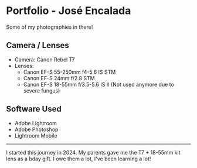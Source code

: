 # Portfolio - José Encalada

Some of my photographies in there!

## Camera / Lenses

- Camera: Canon Rebel T7
- Lenses:
  - Canon EF-S 55-250mm f4-5.6 IS STM
  - Canon EF-S 24mm f/2.8 STM
  - Canon EF-S 18-55mm f/3.5-5.6 IS II (Not used anymore due to severe fungus)

## Software Used

- Adobe Lightroom
- Adobe Photoshop
- Lightroom Mobile

---

I started this journey in 2024. My parents gave me the T7 + 18-55mm kit lens
as a bday gift. I owe them a lot, I've been learning a lot!
